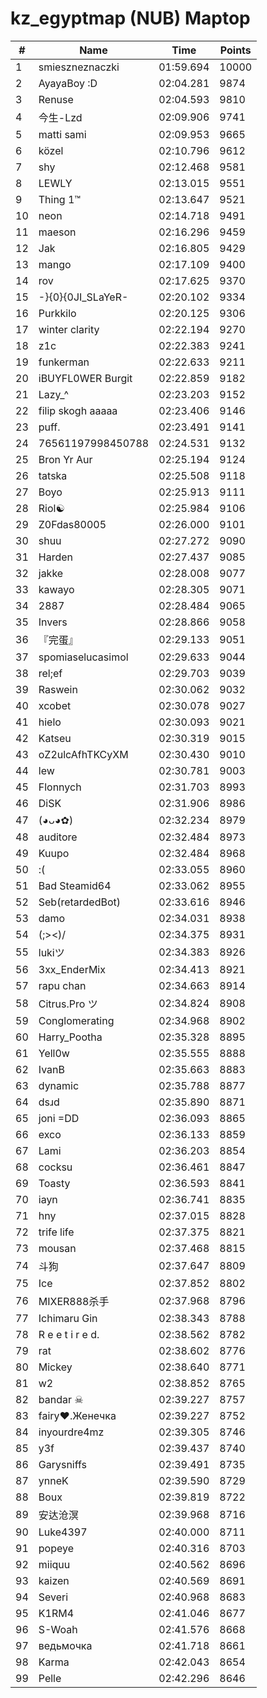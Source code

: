 # kz_egyptmap (NUB) Maptop

|  # | Name | Time | Points |
|-------------- | -------------- | -------------- | -------------- | 
| 1 | smieszneznaczki | 01:59.694 | 10000 | 
| 2 | AyayaBoy :D | 02:04.281 | 9874 | 
| 3 | Renuse | 02:04.593 | 9810 | 
| 4 | 今生-Lzd | 02:09.906 | 9741 | 
| 5 | matti sami | 02:09.953 | 9665 | 
| 6 | közel | 02:10.796 | 9612 | 
| 7 | shy | 02:12.468 | 9581 | 
| 8 | LEWLY | 02:13.015 | 9551 | 
| 9 | Thing 1™ | 02:13.647 | 9521 | 
| 10 | neon | 02:14.718 | 9491 | 
| 11 | maeson | 02:16.296 | 9459 | 
| 12 | Jak | 02:16.805 | 9429 | 
| 13 | mango | 02:17.109 | 9400 | 
| 14 | rov | 02:17.625 | 9370 | 
| 15 | -}{0}{0JI_SLaYeR- | 02:20.102 | 9334 | 
| 16 | Purkkilo | 02:20.125 | 9306 | 
| 17 | winter clarity | 02:22.194 | 9270 | 
| 18 | z1c | 02:22.383 | 9241 | 
| 19 | funkerman | 02:22.633 | 9211 | 
| 20 | iBUYFL0WER Burgit | 02:22.859 | 9182 | 
| 21 | Lazy_^ | 02:23.203 | 9152 | 
| 22 | filip skogh aaaaa | 02:23.406 | 9146 | 
| 23 | puff. | 02:23.491 | 9141 | 
| 24 | 76561197998450788 | 02:24.531 | 9132 | 
| 25 | Bron Yr Aur | 02:25.194 | 9124 | 
| 26 | tatska | 02:25.508 | 9118 | 
| 27 | Boyo | 02:25.913 | 9111 | 
| 28 | Riol☯ | 02:25.984 | 9106 | 
| 29 | Z0Fdas80005 | 02:26.000 | 9101 | 
| 30 | shuu | 02:27.272 | 9090 | 
| 31 | Harden | 02:27.437 | 9085 | 
| 32 | jakke | 02:28.008 | 9077 | 
| 33 | kawayo | 02:28.305 | 9071 | 
| 34 | 2887 | 02:28.484 | 9065 | 
| 35 | Invers | 02:28.866 | 9058 | 
| 36 | 『完蛋』 | 02:29.133 | 9051 | 
| 37 | spomiaselucasimol | 02:29.633 | 9044 | 
| 38 | rel;ef | 02:29.703 | 9039 | 
| 39 | Raswein | 02:30.062 | 9032 | 
| 40 | xcobet | 02:30.078 | 9027 | 
| 41 | hielo | 02:30.093 | 9021 | 
| 42 | Katseu | 02:30.319 | 9015 | 
| 43 | oZ2ulcAfhTKCyXM | 02:30.430 | 9010 | 
| 44 | lew | 02:30.781 | 9003 | 
| 45 | Flonnych | 02:31.703 | 8993 | 
| 46 | DiSK | 02:31.906 | 8986 | 
| 47 | (◕ᴗ◕✿) | 02:32.234 | 8979 | 
| 48 | auditore | 02:32.484 | 8973 | 
| 49 | Kuupo | 02:32.484 | 8968 | 
| 50 | :( | 02:33.055 | 8960 | 
| 51 | Bad Steamid64 | 02:33.062 | 8955 | 
| 52 | Seb(retardedBot) | 02:33.616 | 8946 | 
| 53 | damo | 02:34.031 | 8938 | 
| 54 | (;><)/ | 02:34.375 | 8931 | 
| 55 | lukiツ | 02:34.383 | 8926 | 
| 56 | 3xx_EnderMix | 02:34.413 | 8921 | 
| 57 | rapu chan | 02:34.663 | 8914 | 
| 58 | Citrus.Pro ツ | 02:34.824 | 8908 | 
| 59 | Conglomerating | 02:34.968 | 8902 | 
| 60 | Harry_Pootha | 02:35.328 | 8895 | 
| 61 | Yell0w | 02:35.555 | 8888 | 
| 62 | IvanB | 02:35.663 | 8883 | 
| 63 | dynamic | 02:35.788 | 8877 | 
| 64 | dsɹd | 02:35.890 | 8871 | 
| 65 | joni =DD | 02:36.093 | 8865 | 
| 66 | exco | 02:36.133 | 8859 | 
| 67 | Lami | 02:36.203 | 8854 | 
| 68 | cocksu | 02:36.461 | 8847 | 
| 69 | Toasty | 02:36.593 | 8841 | 
| 70 | iayn | 02:36.741 | 8835 | 
| 71 | hny | 02:37.015 | 8828 | 
| 72 | trife life | 02:37.375 | 8821 | 
| 73 | mousan | 02:37.468 | 8815 | 
| 74 | 斗狗 | 02:37.647 | 8809 | 
| 75 | Ice | 02:37.852 | 8802 | 
| 76 | MIXER888杀手 | 02:37.968 | 8796 | 
| 77 | Ichimaru Gin | 02:38.343 | 8788 | 
| 78 | R e e t i r e d. | 02:38.562 | 8782 | 
| 79 | rat | 02:38.602 | 8776 | 
| 80 | Mickey | 02:38.640 | 8771 | 
| 81 | w2 | 02:38.852 | 8765 | 
| 82 | bandar ☠ | 02:39.227 | 8757 | 
| 83 | fairy♥.Женечка | 02:39.227 | 8752 | 
| 84 | inyourdre4mz | 02:39.305 | 8746 | 
| 85 | y3f | 02:39.437 | 8740 | 
| 86 | Garysniffs | 02:39.491 | 8735 | 
| 87 | ynneK | 02:39.590 | 8729 | 
| 88 | Boux | 02:39.819 | 8722 | 
| 89 | 安达沧溟 | 02:39.968 | 8716 | 
| 90 | Luke4397 | 02:40.000 | 8711 | 
| 91 | popeye | 02:40.316 | 8703 | 
| 92 | miiquu | 02:40.562 | 8696 | 
| 93 | kaizen | 02:40.569 | 8691 | 
| 94 | Severi | 02:40.968 | 8683 | 
| 95 | K1RM4 | 02:41.046 | 8677 | 
| 96 | S-Woah | 02:41.576 | 8668 | 
| 97 | ведьмочка | 02:41.718 | 8661 | 
| 98 | Karma | 02:42.043 | 8654 | 
| 99 | Pelle | 02:42.296 | 8646 | 

